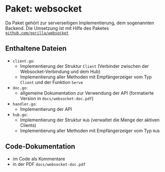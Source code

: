 # Paket: websocket
Da Paket gehört zur serverseitigen Implementierung, dem sogenannten Backend.
Die Umsetzung ist mit Hilfe des Paketes [`github.com/gorilla/websocket`](https://github.com/gorilla/websocket)

## Enthaltene Dateien
- `client.go`:
  - Implementierung der Struktur `Client` (Verbinder zwischen der Websocket-Verbindung und dem Hub)
  - Implementierung aller Methoden mit Empfängerzeiger vom Typ `Client` und der Funktion `Serve`
- `doc.go`:
  - allgemeine Dokumentation zur Verwendung der API (formatierte Version in `docs/websocket-doc.pdf`)
- `handler.go`:
  - Implementierung der API
- `hub.go`:
  - Implementierung der Struktur `Hub` (verwaltet die Menge der aktiven Clients)
  - Implementierung aller Methoden mit Empfängerzeiger vom Typ `Hub`

## Code-Dokumentation
- im Code als Kommentare
- in der PDF `docs/websocket-doc.pdf`